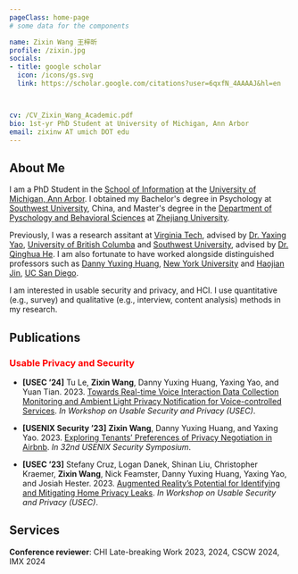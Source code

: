 ```yaml
---
pageClass: home-page
# some data for the components

name: Zixin Wang 王梓昕
profile: /zixin.jpg
socials:
- title: google scholar
  icon: /icons/gs.svg
  link: https://scholar.google.com/citations?user=6qxfN_4AAAAJ&hl=en



cv: /CV_Zixin_Wang_Academic.pdf
bio: 1st-yr PhD Student at University of Michigan, Ann Arbor
email: zixinw AT umich DOT edu
---
```


<ProfileSection :frontmatter="$page.frontmatter" />

## About Me

I am a PhD Student in the [School of Information](https://www.si.umich.edu/) at the [University of Michigan, Ann Arbor](https://umich.edu/). I obtained my Bachelor's degree in Psychology at [Southwest University](http://www.swu.edu.cn/), China, and Master's degree in the [Department of Pyschology and Behavioral Sciences](http://www.psych.zju.edu.cn/) at [Zhejiang University](https://www.zju.edu.cn/).

Previously, I was a research assitant at [Virginia Tech](https://cs.vt.edu/), advised by [Dr. Yaxing Yao](http://www.yaxingyao.com/), [University of British Columba](http://www.psych.zju.edu.cn/) and [Southwest University](http://www.swu.edu.cn/), advised by [Dr. Qinghua He](http://he-lab.cn/). I am also fortunate to have worked alongside distinguished professors such as [Danny Yuxing Huang](https://engineering.nyu.edu/faculty/danny-yuxing-huang), [New York University](https://www.nyu.edu/) and [Haojian Jin](http://shift-3.com/), [UC San Diego](https://ucsd.edu/).

I am interested in usable security and privacy, and HCI. I use quantitative (e.g., survey) and qualitative (e.g., interview, content analysis) methods in my research.

## Publications

### <font color=red>Usable Privacy and Security</font>
- **[USEC ’24]**
Tu Le, **Zixin Wang**, Danny Yuxing Huang, Yaxing Yao, and Yuan Tian. 2023.
[Towards Real-time Voice Interaction Data Collection Monitoring and Ambient Light Privacy Notification for Voice-controlled Services](https://www.ndss-symposium.org/wp-content/uploads/usec2024-39-paper.pdf).
*In Workshop on Usable Security and Privacy (USEC)*.

- **[USENIX Security ’23]**
**Zixin Wang**, Danny Yuxing Huang, and Yaxing Yao. 2023.
[Exploring Tenants’ Preferences of Privacy Negotiation in Airbnb](https://www.usenix.org/system/files/usenixsecurity23-wang-zixin.pdf).
*In 32nd USENIX Security Symposium*.

- **[USEC ’23]**
Stefany Cruz, Logan Danek, Shinan Liu, Christopher Kraemer, **Zixin Wang**, Nick Feamster, Danny Yuxing Huang, Yaxing Yao, and Josiah Hester. 2023.
[Augmented Reality’s Potential for Identifying and Mitigating Home Privacy Leaks](https://arxiv.org/pdf/2301.11998.pdf).
*In Workshop on Usable Security and Privacy (USEC)*.


## Services
**Conference reviewer**: CHI Late-breaking Work 2023, 2024, CSCW 2024, IMX 2024








<!-- Custom style for this page -->

<style lang="stylus">

.theme-container.home-page .page
  font-size 14px
  font-family "lucida grande", "lucida sans unicode", lucida, "Helvetica Neue", Helvetica, Arial, sans-serif;
  p
    margin 0 0 0.5rem
  p, ul, ol
    line-height normal
  a
    font-weight normal
  .theme-default-content:not(.custom) > h2
    margin-bottom 0.5rem
  .theme-default-content:not(.custom) > h2:first-child + p
    margin-top 0.5rem
  .theme-default-content:not(.custom) > h3
    padding-top 4rem

  /* Override */
  .md-card
    margin-top 0.5em
    .card-image
      padding 0.2rem
      img
        max-width 120px
        max-height 120px
    .card-content p
      -webkit-margin-after 0.2em

@media (max-width: 419px)
  .theme-container.home-page .page
    p, ul, ol
      line-height 1.5

    .md-card
      .card-image
        img
          width 100%
          max-width 400px

</style>
